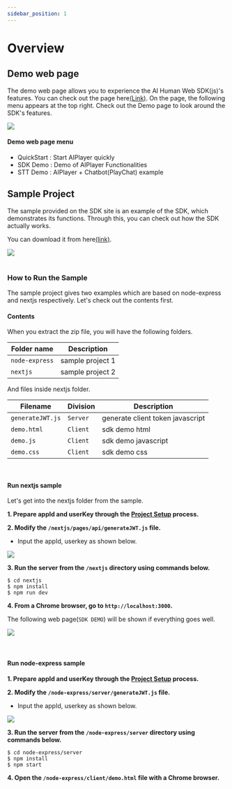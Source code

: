 ```yaml
---
sidebar_position: 1
---
```


# Overview

## Demo web page

The demo web page allows you to experience the AI Human Web SDK(js)'s features. You can check out the page here[(Link)](https://aihuman.aistudios.com/webdemo/demo1.html). On the page, the following menu appears at the top right. Check out the Demo page to look around the SDK's features.

<img src="/img/aihuman/web/demo_btn.png" />

#### Demo web page menu

- QuickStart : Start AIPlayer quickly
- SDK Demo : Demo of AIPlayer Functionalities
- STT Demo : AIPlayer + Chatbot(PlayChat) example

## Sample Project

The sample provided on the SDK site is an example of the SDK, which demonstrates its functions. Through this, you can check out how the SDK actually works. 

You can download it from here[(link)](https://aihuman.aistudios.com/aihuman/sdk).

<img src="/img/aihuman/web/sdk_sample1.png" />

<br />
<br />

### How to Run the Sample

The sample project gives two examples which are based on node-express and nextjs respectively. Let's check out the contents first.

#### Contents

When you extract the zip file, you will have the following folders. 

| Folder name    | Description      |
| -------------- | ---------------- |
| `node-express` | sample project 1 |
| `nextjs`       | sample project 2 |


And files inside nextjs folder.

| Filename          | Division  |Description                      |
| ----------------- | -------- |----------------------------------|
| `generateJWT.js`  | `Server` | generate client token javascript
| `demo.html`      | `Client` | sdk demo html
| `demo.js`        | `Client` | sdk demo javascript
| `demo.css`       | `Client` | sdk demo css


<br />

#### Run nextjs sample

Let's get into the nextjs folder from the sample.

**1. Prepare appId and userKey through the [Project Setup](../getting-started/projectsetup) process.**

**2. Modify the `/nextjs/pages/api/generateJWT.js` file.**

- Input the appId, userkey as shown below.

<img src="/img/aihuman/web/sdk_sample3.png" />

**3. Run the server from the `/nextjs` directory using commands below.**

```
$ cd nextjs
$ npm install
$ npm run dev
```

**4. From a Chrome browser, go to `http://localhost:3000`.**

The following web page(`SDK DEMO`) will be shown if everything goes well.

<img src="/img/aihuman/web/sdk_demo_01_r1.png" />

<br />
<br />
<br />

#### Run node-express sample

**1. Prepare appId and userKey through the [Project Setup](../getting-started/projectsetup) process.**

**2. Modify the `/node-express/server/generateJWT.js` file.**

- Input the appId, userkey as shown below.

<img src="/img/aihuman/web/sdk_sample2.png" />

**3. Run the server from the `/node-express/server` directory using commands below.**

```
$ cd node-express/server
$ npm install
$ npm start
```

**4. Open the `/node-express/client/demo.html` file with a Chrome browser.**